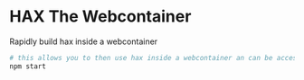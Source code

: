 # HAX The Webcontainer
Rapidly build hax inside a webcontainer

```bash
# this allows you to then use hax inside a webcontainer an can be accessed at http://localhost:5174/
npm start
```
